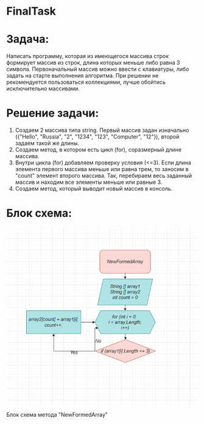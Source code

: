 # FinalTask

# Задача:
Написать программу, которая из имеющегося массива строк формирует массив из строк, длина которых меньше либо равна 3 символа. 
Первоначальный массив можно ввести с клавиатуры, либо задать на старте выполнения алгоритма.
При решении не рекомендуется пользоваться коллекциями, лучше обойтись исключительно массивами.

# Решение задачи:

1. Создаем 2 массива типа string. Первый массив задан изначально ({"Hello", "Russia", "2", "1234", "123", "Computer", "12"}), второй задаем такой же длины.
2. Создаем метод, в котором есть цикл (for), соразмерный длине массива.
3. Внутри цикла (for) добавляем проверку условия (<=3). Если длина элемента первого массива меньше или равна трем, то заносим в "count" элемент второго массива. Так, перебираем весь заданный массив и находим все элементы меньше или равные 3.
4. Создаем метод, который выводит новый массив в консоль.

# Блок схема:


![Блок схема метода "NewFormedArray"](блоксхема.png)


Блок схема метода "NewFormedArray"